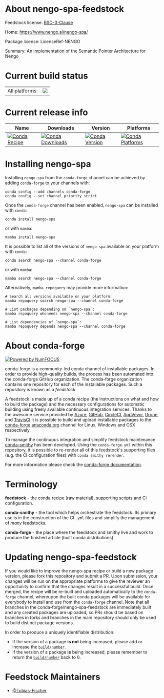 About nengo-spa-feedstock
=========================

Feedstock license: [BSD-3-Clause](https://github.com/conda-forge/nengo-spa-feedstock/blob/main/LICENSE.txt)

Home: https://www.nengo.ai/nengo-spa/

Package license: LicenseRef-NENGO

Summary: An implementation of the Semantic Pointer Architecture for Nengo

Current build status
====================


<table><tr><td>All platforms:</td>
    <td>
      <a href="https://dev.azure.com/conda-forge/feedstock-builds/_build/latest?definitionId=15045&branchName=main">
        <img src="https://dev.azure.com/conda-forge/feedstock-builds/_apis/build/status/nengo-spa-feedstock?branchName=main">
      </a>
    </td>
  </tr>
</table>

Current release info
====================

| Name | Downloads | Version | Platforms |
| --- | --- | --- | --- |
| [![Conda Recipe](https://img.shields.io/badge/recipe-nengo--spa-green.svg)](https://anaconda.org/conda-forge/nengo-spa) | [![Conda Downloads](https://img.shields.io/conda/dn/conda-forge/nengo-spa.svg)](https://anaconda.org/conda-forge/nengo-spa) | [![Conda Version](https://img.shields.io/conda/vn/conda-forge/nengo-spa.svg)](https://anaconda.org/conda-forge/nengo-spa) | [![Conda Platforms](https://img.shields.io/conda/pn/conda-forge/nengo-spa.svg)](https://anaconda.org/conda-forge/nengo-spa) |

Installing nengo-spa
====================

Installing `nengo-spa` from the `conda-forge` channel can be achieved by adding `conda-forge` to your channels with:

```
conda config --add channels conda-forge
conda config --set channel_priority strict
```

Once the `conda-forge` channel has been enabled, `nengo-spa` can be installed with `conda`:

```
conda install nengo-spa
```

or with `mamba`:

```
mamba install nengo-spa
```

It is possible to list all of the versions of `nengo-spa` available on your platform with `conda`:

```
conda search nengo-spa --channel conda-forge
```

or with `mamba`:

```
mamba search nengo-spa --channel conda-forge
```

Alternatively, `mamba repoquery` may provide more information:

```
# Search all versions available on your platform:
mamba repoquery search nengo-spa --channel conda-forge

# List packages depending on `nengo-spa`:
mamba repoquery whoneeds nengo-spa --channel conda-forge

# List dependencies of `nengo-spa`:
mamba repoquery depends nengo-spa --channel conda-forge
```


About conda-forge
=================

[![Powered by
NumFOCUS](https://img.shields.io/badge/powered%20by-NumFOCUS-orange.svg?style=flat&colorA=E1523D&colorB=007D8A)](https://numfocus.org)

conda-forge is a community-led conda channel of installable packages.
In order to provide high-quality builds, the process has been automated into the
conda-forge GitHub organization. The conda-forge organization contains one repository
for each of the installable packages. Such a repository is known as a *feedstock*.

A feedstock is made up of a conda recipe (the instructions on what and how to build
the package) and the necessary configurations for automatic building using freely
available continuous integration services. Thanks to the awesome service provided by
[Azure](https://azure.microsoft.com/en-us/services/devops/), [GitHub](https://github.com/),
[CircleCI](https://circleci.com/), [AppVeyor](https://www.appveyor.com/),
[Drone](https://cloud.drone.io/welcome), and [TravisCI](https://travis-ci.com/)
it is possible to build and upload installable packages to the
[conda-forge](https://anaconda.org/conda-forge) [anaconda.org](https://anaconda.org/)
channel for Linux, Windows and OSX respectively.

To manage the continuous integration and simplify feedstock maintenance
[conda-smithy](https://github.com/conda-forge/conda-smithy) has been developed.
Using the ``conda-forge.yml`` within this repository, it is possible to re-render all of
this feedstock's supporting files (e.g. the CI configuration files) with ``conda smithy rerender``.

For more information please check the [conda-forge documentation](https://conda-forge.org/docs/).

Terminology
===========

**feedstock** - the conda recipe (raw material), supporting scripts and CI configuration.

**conda-smithy** - the tool which helps orchestrate the feedstock.
                   Its primary use is in the construction of the CI ``.yml`` files
                   and simplify the management of *many* feedstocks.

**conda-forge** - the place where the feedstock and smithy live and work to
                  produce the finished article (built conda distributions)


Updating nengo-spa-feedstock
============================

If you would like to improve the nengo-spa recipe or build a new
package version, please fork this repository and submit a PR. Upon submission,
your changes will be run on the appropriate platforms to give the reviewer an
opportunity to confirm that the changes result in a successful build. Once
merged, the recipe will be re-built and uploaded automatically to the
`conda-forge` channel, whereupon the built conda packages will be available for
everybody to install and use from the `conda-forge` channel.
Note that all branches in the conda-forge/nengo-spa-feedstock are
immediately built and any created packages are uploaded, so PRs should be based
on branches in forks and branches in the main repository should only be used to
build distinct package versions.

In order to produce a uniquely identifiable distribution:
 * If the version of a package **is not** being increased, please add or increase
   the [``build/number``](https://docs.conda.io/projects/conda-build/en/latest/resources/define-metadata.html#build-number-and-string).
 * If the version of a package **is** being increased, please remember to return
   the [``build/number``](https://docs.conda.io/projects/conda-build/en/latest/resources/define-metadata.html#build-number-and-string)
   back to 0.

Feedstock Maintainers
=====================

* [@Tobias-Fischer](https://github.com/Tobias-Fischer/)

